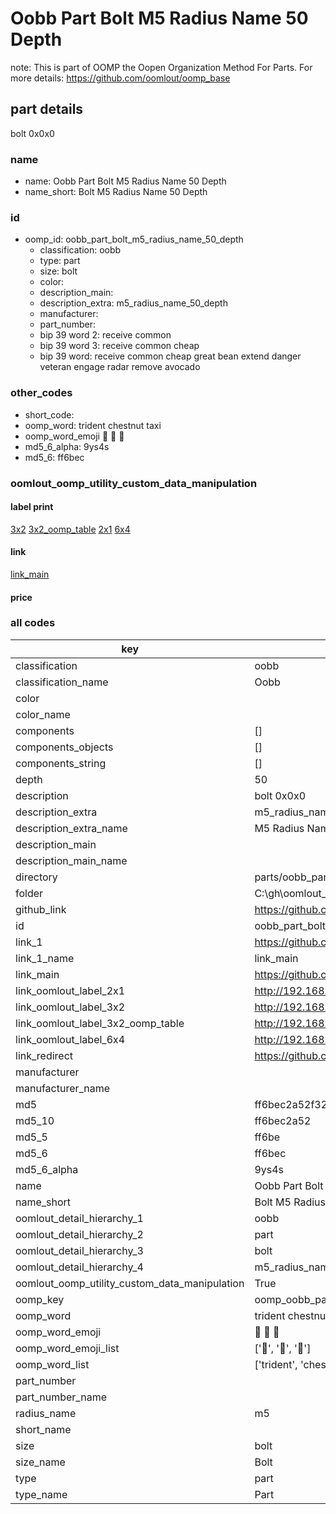 # Oobb Part Bolt M5 Radius Name 50 Depth  

note: This is part of OOMP the Oopen Organization Method For Parts. For more details: https://github.com/oomlout/oomp_base

##  part details
  



bolt 0x0x0



### name
* name: Oobb Part Bolt M5 Radius Name 50 Depth
* name_short: Bolt M5 Radius Name 50 Depth
### id
* oomp_id: oobb_part_bolt_m5_radius_name_50_depth
  * classification: oobb
  * type: part
  * size: bolt
  * color: 
  * description_main: 
  * description_extra: m5_radius_name_50_depth
  * manufacturer: 
  * part_number: 
  * bip 39 word 2: receive common
  * bip 39 word 3: receive common cheap
  * bip 39 word: receive common cheap great bean extend danger veteran engage radar remove avocado

### other_codes
* short_code: 
* oomp_word: trident chestnut taxi
* oomp_word_emoji :trident: :chestnut: :taxi:
* md5_6_alpha: 9ys4s
* md5_6: ff6bec






### oomlout_oomp_utility_custom_data_manipulation
#### label print
[3x2](http://192.168.1.245:1112/?label=oomp%209ys4s)
[3x2_oomp_table](http://192.168.1.108:1112/?label=oomp%209ys4s)
[2x1](http://192.168.1.242:1112/?label=oomp%209ys4s)
[6x4](http://192.168.1.55:1112/?label=oomp%209ys4s)    

#### link

[link_main](https://github.com/oomlout/oomlout_oobb_version_4_generated_parts/tree/main/navigation_oomp/oobb/part/bolt//m5_radius_name_50_depth/part)                              

#### price







### all codes 
| key | value |  
| --- | --- |  
| classification | oobb |  
| classification_name | Oobb |  
| color |  |  
| color_name |  |  
| components | [] |  
| components_objects | [] |  
| components_string | [] |  
| depth | 50 |  
| description | bolt 0x0x0 |  
| description_extra | m5_radius_name_50_depth |  
| description_extra_name | M5 Radius Name 50 Depth |  
| description_main |  |  
| description_main_name |  |  
| directory | parts/oobb_part_bolt_m5_radius_name_50_depth |  
| folder | C:\gh\oomlout_oobb_version_4_generated_parts\parts\oobb_part_bolt_m5_radius_name_50_depth |  
| github_link | https://github.com/oomlout/oomlout_oomp_part_src/tree/main/parts/oobb_part_bolt_m5_radius_name_50_depth |  
| id | oobb_part_bolt_m5_radius_name_50_depth |  
| link_1 | https://github.com/oomlout/oomlout_oobb_version_4_generated_parts/tree/main/navigation_oomp/oobb/part/bolt//m5_radius_name_50_depth/part |  
| link_1_name | link_main |  
| link_main | https://github.com/oomlout/oomlout_oobb_version_4_generated_parts/tree/main/navigation_oomp/oobb/part/bolt//m5_radius_name_50_depth/part |  
| link_oomlout_label_2x1 | http://192.168.1.242:1112/?label=oomp%209ys4s |  
| link_oomlout_label_3x2 | http://192.168.1.245:1112/?label=oomp%209ys4s |  
| link_oomlout_label_3x2_oomp_table | http://192.168.1.108:1112/?label=oomp%209ys4s |  
| link_oomlout_label_6x4 | http://192.168.1.55:1112/?label=oomp%209ys4s |  
| link_redirect | https://github.com/oomlout/oomlout_oobb_version_4_generated_parts/tree/main/parts/hardware_bolt_m5_50 |  
| manufacturer |  |  
| manufacturer_name |  |  
| md5 | ff6bec2a52f326ed4389c6624dcb9d9c |  
| md5_10 | ff6bec2a52 |  
| md5_5 | ff6be |  
| md5_6 | ff6bec |  
| md5_6_alpha | 9ys4s |  
| name | Oobb Part Bolt M5 Radius Name 50 Depth |  
| name_short | Bolt M5 Radius Name 50 Depth |  
| oomlout_detail_hierarchy_1 | oobb |  
| oomlout_detail_hierarchy_2 | part |  
| oomlout_detail_hierarchy_3 | bolt |  
| oomlout_detail_hierarchy_4 | m5_radius_name_50_depth |  
| oomlout_oomp_utility_custom_data_manipulation | True |  
| oomp_key | oomp_oobb_part_bolt_m5_radius_name_50_depth |  
| oomp_word | trident chestnut taxi |  
| oomp_word_emoji | :trident: :chestnut: :taxi: |  
| oomp_word_emoji_list | [':trident:', ':chestnut:', ':taxi:'] |  
| oomp_word_list | ['trident', 'chestnut', 'taxi'] |  
| part_number |  |  
| part_number_name |  |  
| radius_name | m5 |  
| short_name |  |  
| size | bolt |  
| size_name | Bolt |  
| type | part |  
| type_name | Part |  
